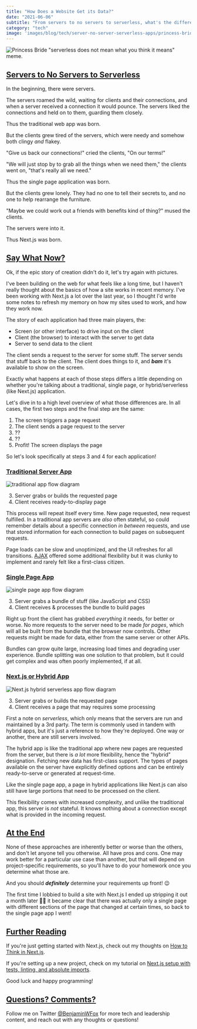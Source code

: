 ```yaml
---
title: "How Does a Website Get its Data?"
date: "2021-06-06"
subtitle: "From servers to no servers to serverless, what's the difference and how does it impact how the client gets data?"
category: "tech"
image: 'images/blog/tech/server-no-server-serverless-apps/princess-bride-serverless-meme.jpg'
---
```


![Princess Bride "serverless does not mean what you think it means" meme.](/public/images/blog/tech/server-no-server-serverless-apps/princess-bride-serverless-meme.jpg)

## [Servers to No Servers to Serverless](#servers-to-no-servers-to-serverless)

In the beginning, there were servers.

The servers roamed the wild, waiting for clients and their connections, and when a server received a connection it would pounce. The servers liked the connections and held on to them, guarding them closely.

Thus the traditional web app was born.

But the clients grew tired of the servers, which were needy and somehow both clingy *and* flakey.

"Give us back our connections!" cried the clients, "On our terms!"

"We will just stop by to grab all the things when we need them," the clients went on, "that's really all we need."

Thus the single page application was born.

But the clients grew lonely. They had no one to tell their secrets to, and no one to help rearrange the furniture.

"Maybe we could work out a friends with benefits kind of thing?" mused the clients.

The servers were into it.

Thus Next.js was born.

## [Say What Now?](#say-what-now)

Ok, if the epic story of creation didn't do it, let's try again with pictures.

I've been building on the web for what feels like a long time, but I haven't really thought about the basics of how a site works in recent memory. I've been working with Next.js a lot over the last year, so I thought I'd write some notes to refresh my memory on how my sites used to work, and how they work now.

The story of each application had three main players, the:
- Screen (or other interface) to drive input on the client
- Client (the browser) to interact with the server to get data
- Server to send data to the client

The client sends a request to the server for some stuff. The server sends that stuff back to the client. The client does things to it, and ***bam*** it's available to show on the screen.

Exactly what happens at each of those steps differs a little depending on whether you're talking about a traditional, single page, or hybrid/serverless (like Next.js) application.

Let's dive in to a high level overview of what those differences are. In all cases, the first two steps and the final step are the same:

1. The screen triggers a page request
2. The client sends a page request to the server
3. ??
4. ??
5. Profit! The screen displays the page

So let's look specifically at steps 3 and 4 for each application!

### [Traditional Server App](#traditional-server-app)

![traditional app flow diagram](/public/images/blog/tech/server-no-server-serverless-apps/traditional-app.jpg)

3. Server grabs or builds the requested page
4. Client receives ready-to-display page

This process will repeat itself every time. New page requested, new request fulfilled. In a traditional app servers are *also* often stateful, so could remember details about a specific connection *in between* requests, and use that stored information for each connection to build pages on subsequent requests.

Page loads can be slow and unoptimized, and the UI refreshes for all transitions. [AJAX](https://en.wikipedia.org/wiki/Ajax_(programming)) offered some additional flexibility but it was clunky to implement and rarely felt like a first-class citizen.

### [Single Page App](#single-page-app)

![single page app flow diagram](/public/images/blog/tech/server-no-server-serverless-apps/single-page-app.jpg)

3. Server grabs a bundle of stuff (like JavaScript and CSS)
4. Client receives & processes the bundle to build pages

Right up front the client has grabbed *everything* it needs, for better or worse. No more requests to the server need to be made *for pages*, which will all be built from the bundle that the browser now controls. Other requests might be made for data, either from the same server or other APIs.

Bundles can grow quite large, increasing load times and degrading user experience. Bundle splitting was one solution to that problem, but it could get complex and was often poorly implemented, if at all.

### [Next.js or Hybrid App](#nextjs-or-hybrid-app)

![Next.js hybrid serverless app flow diagram](/public/images/blog/tech/server-no-server-serverless-apps/hybrid-serverless-app.jpg)

3. Server grabs or builds the requested page
4. Client receives a page that may requires some processing

First a note on *serverless*, which only means that the servers are run and maintained by a 3rd party. The term is commonly used in tandem with hybrid apps, but it's just a reference to how they're deployed. One way or another, there are still servers involved.

The hybrid app is like the traditional app where new pages are requested from the server, but there is *a lot* more flexibility, hence the "hybrid" designation. Fetching new data has first-class support. The types of pages available on the server have explicitly defined options and can be entirely ready-to-serve or generated at request-time. 

Like the single page app, a page in hybrid applications like Next.js can also still have large portions that need to be processed on the client.

This flexibility comes with increased complexity, and unlike the traditional app, this server is *not* stateful. It knows nothing about a connection except what is provided in the incoming request.

## [At the End](#at-the-end)

None of these approaches are inherently better or worse than the others, and don't let anyone tell you otherwise. All have pros and cons. One may work better for a particular use case than another, but that will depend on project-specific requirements, so you'll have to do your homework once you determine what those are.

And you should ***definitely*** determine your requirements up front! 😉

The first time I lobbied to build a site with Next.js I ended up stripping it out a month later 🤦‍♂️ it became clear that there was actually only a single page with different sections of the page that changed at certain times, so back to the single page app I went!

## [Further Reading](#further-reading)

If you're just getting started with Next.js, check out my thoughts on [How to Think in Next.js]().

If you're setting up a new project, check on my tutorial on [Next.js setup with tests, linting, and absolute imports](https://benjaminwfox.com/blog/tech/nextjs-setup-config-testing-linting-absolute-imports).

Good luck and happy programming!

## [Questions? Comments?](#questions-comments)

Follow me on Twitter [@BenjaminWFox](https://twitter.com/BenjaminWFox) for more tech and leadership content, and reach out with any thoughts or questions!
